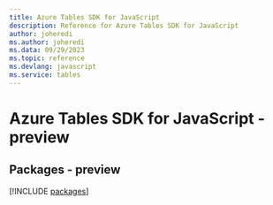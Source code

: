 ```yaml
---
title: Azure Tables SDK for JavaScript
description: Reference for Azure Tables SDK for JavaScript
author: joheredi
ms.author: joheredi
ms.data: 09/29/2023
ms.topic: reference
ms.devlang: javascript
ms.service: tables
---
```

# Azure Tables SDK for JavaScript - preview
## Packages - preview
[!INCLUDE [packages](tables-index.md)]
